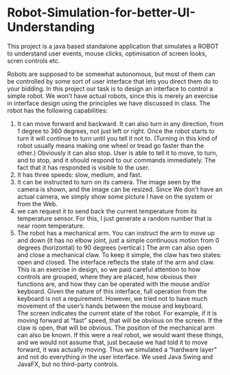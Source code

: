 # Robot-Simulation-for-better-UI-Understanding
This project is a java based standalone application that simulates a ROBOT to understand user events, mouse clicks, optimisation of screen looks, scren controls etc.

Robots are supposed to be somewhat autonomous, but most of them can be controlled by some sort of user interface that lets you direct them do to your bidding.  In this project our task is to design an interface to control a simple robot.  We won’t have actual robots, since this is merely an exercise in interface design using the principles we have discussed in class.  The robot has the following capabilities:
1.	It can move forward and backward.  It can also turn in any direction, from 1 degree to 360 degrees, not just left or right.  Once the robot starts to turn it will continue to turn until you tell it not to.  (Turning in this kind of robot usually means making one wheel or tread go faster than the other.)  Obviously it can also stop.  User is  able to tell it to move, to turn, and to stop, and it should respond to our commands immediately.  The fact that it has responded is visible to the user.
2.	It has three speeds: slow, medium, and fast.  
3.	It can be instructed to turn on its camera.  The image seen by the camera is shown, and the image can be resized.  Since We don’t have an actual camera, we simply show some picture I have on the system or from the Web.  
4.	we can request it to send back the current temperature from its temperature sensor. For this, I just generate a random number that is near room temperature.
5.	The robot has a mechanical arm.  You can instruct the arm to move up and down (it has no elbow joint, just a simple continuous motion from 0 degrees (horizontal) to 90 degrees (vertical.)    The arm can also open and close a mechanical claw.  To keep it simple, the claw has two states: open and closed.  The interface reflects the state of the arm and claw.
This is an exercise in design, so we paid careful attention to how  controls are grouped, where they are placed, how obvious their functions are, and how they can be operated with the mouse and/or keyboard.  Given the nature of this interface, full operation from the keyboard is not a requirement.  However, we tried  not to have  much movement of the user’s hands between the mouse and keyboard.  
The screen indicates the current state of the robot.  For example, if it is moving forward at “fast” speed, that will be obvious on the screen.  If the claw is open, that will be obvious.  The position of the mechanical arm can also be known.  If this were a real robot, we would want these things, and we would not assume that, just because we had told it to move forward, it was actually moving.  Thus we simulated a “hardware layer” and not do everything in the user interface.
We used Java Swing and JavaFX, but no third-party controls.
